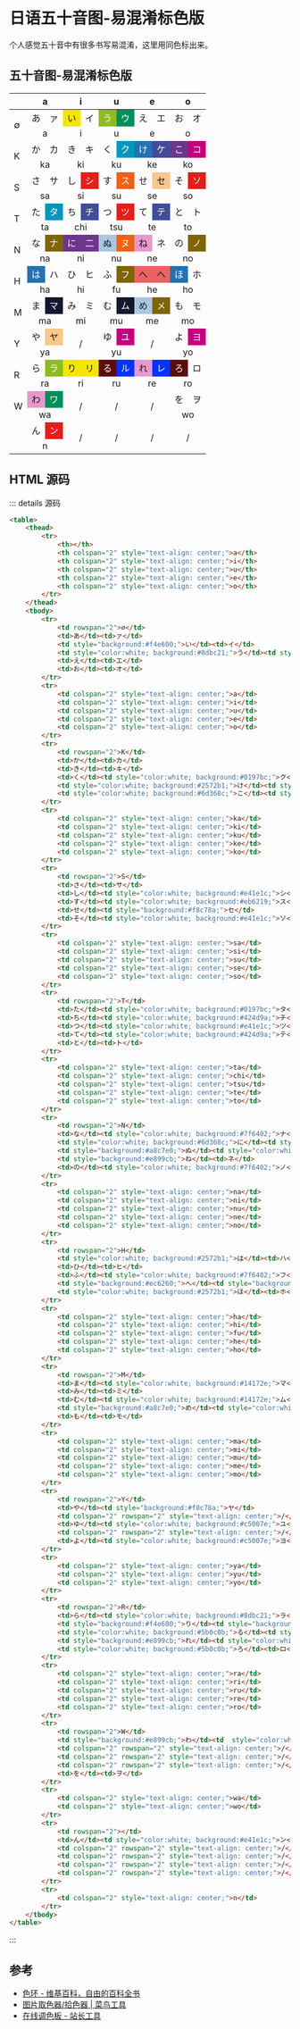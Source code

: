 # 日语五十音图-易混淆标色版

个人感觉五十音中有很多书写易混淆，这里用同色标出来。

## 五十音图-易混淆标色版

<table>
    <thead>
        <tr>
            <th></th>
            <th colspan="2" style="text-align: center;">a</th>
            <th colspan="2" style="text-align: center;">i</th>
            <th colspan="2" style="text-align: center;">u</th>
            <th colspan="2" style="text-align: center;">e</th>
            <th colspan="2" style="text-align: center;">o</th>
        </tr>
    </thead>
    <tbody>
        <tr>
            <td rowspan="2">∅</td>
            <td>あ</td><td>ァ</td>
            <td style="background:#f4e600;">い</td><td>イ</td>
            <td style="color:white; background:#8dbc21;">う</td><td style="color:white; background:#008f5b;">ウ</td>
            <td>え</td><td>エ</td>
            <td>お</td><td>オ</td>
        </tr>
        <tr>
            <td colspan="2" style="text-align: center;">a</td>
            <td colspan="2" style="text-align: center;">i</td>
            <td colspan="2" style="text-align: center;">u</td>
            <td colspan="2" style="text-align: center;">e</td>
            <td colspan="2" style="text-align: center;">o</td>
        </tr>
        <tr>
            <td rowspan="2">K</td>
            <td>か</td><td>カ</td>
            <td>き</td><td>キ</td>
            <td>く</td><td style="color:white; background:#0197bc;">ク</td>
            <td style="color:white; background:#2572b1;">け</td><td style="color:white; background:#424d9a;">ケ</td>
            <td style="color:white; background:#6d368c;">こ</td><td style="color:white; background:#c5007e;">コ</td>
        </tr>
        <tr>
            <td colspan="2" style="text-align: center;">ka</td>
            <td colspan="2" style="text-align: center;">ki</td>
            <td colspan="2" style="text-align: center;">ku</td>
            <td colspan="2" style="text-align: center;">ke</td>
            <td colspan="2" style="text-align: center;">ko</td>
        </tr>
        <tr>
            <td rowspan="2">S</td>
            <td>さ</td><td>サ</td>
            <td>し</td><td style="color:white; background:#e41e1c;">シ</td>
            <td>す</td><td style="color:white; background:#eb6219;">ス</td>
            <td>せ</td><td style="background:#f8c78a;">セ</td>
            <td>そ</td><td style="color:white; background:#e41e1c;">ソ</td>
        </tr>
        <tr>
            <td colspan="2" style="text-align: center;">sa</td>
            <td colspan="2" style="text-align: center;">si</td>
            <td colspan="2" style="text-align: center;">su</td>
            <td colspan="2" style="text-align: center;">se</td>
            <td colspan="2" style="text-align: center;">so</td>
        </tr>
        <tr>
            <td rowspan="2">T</td>
            <td>た</td><td style="color:white; background:#0197bc;">タ</td>
            <td>ち</td><td style="color:white; background:#424d9a;">チ</td>
            <td>つ</td><td style="color:white; background:#e41e1c;">ツ</td>
            <td>て</td><td style="color:white; background:#424d9a;">テ</td>
            <td>と</td><td>ト</td>
        </tr>
        <tr>
            <td colspan="2" style="text-align: center;">ta</td>
            <td colspan="2" style="text-align: center;">chi</td>
            <td colspan="2" style="text-align: center;">tsu</td>
            <td colspan="2" style="text-align: center;">te</td>
            <td colspan="2" style="text-align: center;">to</td>
        </tr>
        <tr>
            <td rowspan="2">N</td>
            <td>な</td><td style="color:white; background:#7f6402;">ナ</td>
            <td style="color:white; background:#6d368c;">に</td><td style="color:white; background:#6d368c;">二</td>
            <td style="background:#a8c7e0;">ぬ</td><td style="color:white; background:#eb6219;">ヌ</td>
            <td style="background:#e899cb;">ね</td><td>ネ</td>
            <td>の</td><td style="color:white; background:#7f6402;">ノ</td>
        </tr>
        <tr>
            <td colspan="2" style="text-align: center;">na</td>
            <td colspan="2" style="text-align: center;">ni</td>
            <td colspan="2" style="text-align: center;">nu</td>
            <td colspan="2" style="text-align: center;">ne</td>
            <td colspan="2" style="text-align: center;">no</td>
        </tr>
        <tr>
            <td rowspan="2">H</td>
            <td style="color:white; background:#2572b1;">は</td><td>ハ</td>
            <td>ひ</td><td>ヒ</td>
            <td>ふ</td><td style="color:white; background:#7f6402;">フ</td>
            <td style="background:#ec6260;">へ</td><td style="background:#ec6260;">ヘ</td>
            <td style="color:white; background:#2572b1;">ほ</td><td>ホ</td>
        </tr>
        <tr>
            <td colspan="2" style="text-align: center;">ha</td>
            <td colspan="2" style="text-align: center;">hi</td>
            <td colspan="2" style="text-align: center;">fu</td>
            <td colspan="2" style="text-align: center;">he</td>
            <td colspan="2" style="text-align: center;">ho</td>
        </tr>
        <tr>
            <td rowspan="2">M</td>
            <td>ま</td><td style="color:white; background:#14172e;">マ</td>
            <td>み</td><td>ミ</td>
            <td>む</td><td style="color:white; background:#14172e;">ム</td>
            <td style="background:#a8c7e0;">め</td><td style="color:white; background:#7f6402;">メ</td>
            <td>も</td><td>モ</td>
        </tr>
        <tr>
            <td colspan="2" style="text-align: center;">ma</td>
            <td colspan="2" style="text-align: center;">mi</td>
            <td colspan="2" style="text-align: center;">mu</td>
            <td colspan="2" style="text-align: center;">me</td>
            <td colspan="2" style="text-align: center;">mo</td>
        </tr>
        <tr>
            <td rowspan="2">Y</td>
            <td>や</td><td style="background:#f8c78a;">ヤ</td>
            <td colspan="2" rowspan="2" style="text-align: center;">/</td>
            <td>ゆ</td><td style="color:white; background:#c5007e;">ユ</td>
            <td colspan="2" rowspan="2" style="text-align: center;">/</td>
            <td>よ</td><td style="color:white; background:#c5007e;">ヨ</td>
        </tr>
        <tr>
            <td colspan="2" style="text-align: center;">ya</td>
            <td colspan="2" style="text-align: center;">yu</td>
            <td colspan="2" style="text-align: center;">yo</td>
        </tr>
        <tr>
            <td rowspan="2">R</td>
            <td>ら</td><td style="color:white; background:#8dbc21;">ラ</td>
            <td style="background:#f4e600;">り</td><td style="background:#f4e600;">リ</td>
            <td style="color:white; background:#5b0c0b;">る</td><td style="color:white; background:#0033FF;">ル</td>
            <td style="background:#e899cb;">れ</td><td style="color:white; background:#0033FF;">レ</td>
            <td style="color:white; background:#5b0c0b;">ろ</td><td>ロ</td>
        </tr>
        <tr>
            <td colspan="2" style="text-align: center;">ra</td>
            <td colspan="2" style="text-align: center;">ri</td>
            <td colspan="2" style="text-align: center;">ru</td>
            <td colspan="2" style="text-align: center;">re</td>
            <td colspan="2" style="text-align: center;">ro</td>
        </tr>
        <tr>
            <td rowspan="2">W</td>
            <td style="background:#e899cb;">わ</td><td  style="color:white; background:#008f5b;">ワ</td>
            <td colspan="2" rowspan="2" style="text-align: center;">/</td>
            <td colspan="2" rowspan="2" style="text-align: center;">/</td>
            <td colspan="2" rowspan="2" style="text-align: center;">/</td>
            <td>を</td><td>ヲ</td>
        </tr>
        <tr>
            <td colspan="2" style="text-align: center;">wa</td>
            <td colspan="2" style="text-align: center;">wo</td>
        </tr>
        <tr>
            <td rowspan="2"></td>
            <td>ん</td><td style="color:white; background:#e41e1c;">ン</td>
            <td colspan="2" rowspan="2" style="text-align: center;">/</td>
            <td colspan="2" rowspan="2" style="text-align: center;">/</td>
            <td colspan="2" rowspan="2" style="text-align: center;">/</td>
            <td colspan="2" rowspan="2" style="text-align: center;">/</td>
        </tr>
        <tr>
            <td colspan="2" style="text-align: center;">n</td>
        </tr>
    </tbody>
</table>

## HTML 源码

::: details 源码

```html
<table>
    <thead>
        <tr>
            <th></th>
            <th colspan="2" style="text-align: center;">a</th>
            <th colspan="2" style="text-align: center;">i</th>
            <th colspan="2" style="text-align: center;">u</th>
            <th colspan="2" style="text-align: center;">e</th>
            <th colspan="2" style="text-align: center;">o</th>
        </tr>
    </thead>
    <tbody>
        <tr>
            <td rowspan="2">∅</td>
            <td>あ</td><td>ァ</td>
            <td style="background:#f4e600;">い</td><td>イ</td>
            <td style="color:white; background:#8dbc21;">う</td><td style="color:white; background:#008f5b;">ウ</td>
            <td>え</td><td>エ</td>
            <td>お</td><td>オ</td>
        </tr>
        <tr>
            <td colspan="2" style="text-align: center;">a</td>
            <td colspan="2" style="text-align: center;">i</td>
            <td colspan="2" style="text-align: center;">u</td>
            <td colspan="2" style="text-align: center;">e</td>
            <td colspan="2" style="text-align: center;">o</td>
        </tr>
        <tr>
            <td rowspan="2">K</td>
            <td>か</td><td>カ</td>
            <td>き</td><td>キ</td>
            <td>く</td><td style="color:white; background:#0197bc;">ク</td>
            <td style="color:white; background:#2572b1;">け</td><td style="color:white; background:#424d9a;">ケ</td>
            <td style="color:white; background:#6d368c;">こ</td><td style="color:white; background:#c5007e;">コ</td>
        </tr>
        <tr>
            <td colspan="2" style="text-align: center;">ka</td>
            <td colspan="2" style="text-align: center;">ki</td>
            <td colspan="2" style="text-align: center;">ku</td>
            <td colspan="2" style="text-align: center;">ke</td>
            <td colspan="2" style="text-align: center;">ko</td>
        </tr>
        <tr>
            <td rowspan="2">S</td>
            <td>さ</td><td>サ</td>
            <td>し</td><td style="color:white; background:#e41e1c;">シ</td>
            <td>す</td><td style="color:white; background:#eb6219;">ス</td>
            <td>せ</td><td style="background:#f8c78a;">セ</td>
            <td>そ</td><td style="color:white; background:#e41e1c;">ソ</td>
        </tr>
        <tr>
            <td colspan="2" style="text-align: center;">sa</td>
            <td colspan="2" style="text-align: center;">si</td>
            <td colspan="2" style="text-align: center;">su</td>
            <td colspan="2" style="text-align: center;">se</td>
            <td colspan="2" style="text-align: center;">so</td>
        </tr>
        <tr>
            <td rowspan="2">T</td>
            <td>た</td><td style="color:white; background:#0197bc;">タ</td>
            <td>ち</td><td style="color:white; background:#424d9a;">チ</td>
            <td>つ</td><td style="color:white; background:#e41e1c;">ツ</td>
            <td>て</td><td style="color:white; background:#424d9a;">テ</td>
            <td>と</td><td>ト</td>
        </tr>
        <tr>
            <td colspan="2" style="text-align: center;">ta</td>
            <td colspan="2" style="text-align: center;">chi</td>
            <td colspan="2" style="text-align: center;">tsu</td>
            <td colspan="2" style="text-align: center;">te</td>
            <td colspan="2" style="text-align: center;">to</td>
        </tr>
        <tr>
            <td rowspan="2">N</td>
            <td>な</td><td style="color:white; background:#7f6402;">ナ</td>
            <td style="color:white; background:#6d368c;">に</td><td style="color:white; background:#6d368c;">二</td>
            <td style="background:#a8c7e0;">ぬ</td><td style="color:white; background:#eb6219;">ヌ</td>
            <td style="background:#e899cb;">ね</td><td>ネ</td>
            <td>の</td><td style="color:white; background:#7f6402;">ノ</td>
        </tr>
        <tr>
            <td colspan="2" style="text-align: center;">na</td>
            <td colspan="2" style="text-align: center;">ni</td>
            <td colspan="2" style="text-align: center;">nu</td>
            <td colspan="2" style="text-align: center;">ne</td>
            <td colspan="2" style="text-align: center;">no</td>
        </tr>
        <tr>
            <td rowspan="2">H</td>
            <td style="color:white; background:#2572b1;">は</td><td>ハ</td>
            <td>ひ</td><td>ヒ</td>
            <td>ふ</td><td style="color:white; background:#7f6402;">フ</td>
            <td style="background:#ec6260;">へ</td><td style="background:#ec6260;">ヘ</td>
            <td style="color:white; background:#2572b1;">ほ</td><td>ホ</td>
        </tr>
        <tr>
            <td colspan="2" style="text-align: center;">ha</td>
            <td colspan="2" style="text-align: center;">hi</td>
            <td colspan="2" style="text-align: center;">fu</td>
            <td colspan="2" style="text-align: center;">he</td>
            <td colspan="2" style="text-align: center;">ho</td>
        </tr>
        <tr>
            <td rowspan="2">M</td>
            <td>ま</td><td style="color:white; background:#14172e;">マ</td>
            <td>み</td><td>ミ</td>
            <td>む</td><td style="color:white; background:#14172e;">ム</td>
            <td style="background:#a8c7e0;">め</td><td style="color:white; background:#7f6402;">メ</td>
            <td>も</td><td>モ</td>
        </tr>
        <tr>
            <td colspan="2" style="text-align: center;">ma</td>
            <td colspan="2" style="text-align: center;">mi</td>
            <td colspan="2" style="text-align: center;">mu</td>
            <td colspan="2" style="text-align: center;">me</td>
            <td colspan="2" style="text-align: center;">mo</td>
        </tr>
        <tr>
            <td rowspan="2">Y</td>
            <td>や</td><td style="background:#f8c78a;">ヤ</td>
            <td colspan="2" rowspan="2" style="text-align: center;">/</td>
            <td>ゆ</td><td style="color:white; background:#c5007e;">ユ</td>
            <td colspan="2" rowspan="2" style="text-align: center;">/</td>
            <td>よ</td><td style="color:white; background:#c5007e;">ヨ</td>
        </tr>
        <tr>
            <td colspan="2" style="text-align: center;">ya</td>
            <td colspan="2" style="text-align: center;">yu</td>
            <td colspan="2" style="text-align: center;">yo</td>
        </tr>
        <tr>
            <td rowspan="2">R</td>
            <td>ら</td><td style="color:white; background:#8dbc21;">ラ</td>
            <td style="background:#f4e600;">り</td><td style="background:#f4e600;">リ</td>
            <td style="color:white; background:#5b0c0b;">る</td><td style="color:white; background:#0033FF;">ル</td>
            <td style="background:#e899cb;">れ</td><td style="color:white; background:#0033FF;">レ</td>
            <td style="color:white; background:#5b0c0b;">ろ</td><td>ロ</td>
        </tr>
        <tr>
            <td colspan="2" style="text-align: center;">ra</td>
            <td colspan="2" style="text-align: center;">ri</td>
            <td colspan="2" style="text-align: center;">ru</td>
            <td colspan="2" style="text-align: center;">re</td>
            <td colspan="2" style="text-align: center;">ro</td>
        </tr>
        <tr>
            <td rowspan="2">W</td>
            <td style="background:#e899cb;">わ</td><td  style="color:white; background:#008f5b;">ワ</td>
            <td colspan="2" rowspan="2" style="text-align: center;">/</td>
            <td colspan="2" rowspan="2" style="text-align: center;">/</td>
            <td colspan="2" rowspan="2" style="text-align: center;">/</td>
            <td>を</td><td>ヲ</td>
        </tr>
        <tr>
            <td colspan="2" style="text-align: center;">wa</td>
            <td colspan="2" style="text-align: center;">wo</td>
        </tr>
        <tr>
            <td rowspan="2"></td>
            <td>ん</td><td style="color:white; background:#e41e1c;">ン</td>
            <td colspan="2" rowspan="2" style="text-align: center;">/</td>
            <td colspan="2" rowspan="2" style="text-align: center;">/</td>
            <td colspan="2" rowspan="2" style="text-align: center;">/</td>
            <td colspan="2" rowspan="2" style="text-align: center;">/</td>
        </tr>
        <tr>
            <td colspan="2" style="text-align: center;">n</td>
        </tr>
    </tbody>
</table>
```

:::

## 参考

- [色环 - 维基百科，自由的百科全书](https://zh.wikipedia.org/wiki/%E8%89%B2%E7%92%B0)
- [图片取色器/拾色器 | 菜鸟工具](https://www.jyshare.com/front-end/6214/)
- [在线调色板 - 站长工具](https://tool.chinaz.com/tools/onlinecolor.aspx)
